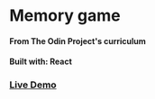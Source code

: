 # Memory game

#### From The Odin Project's curriculum

#### Built with: React

### [Live Demo](https://github.com/adrianbanu/memory-game)